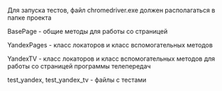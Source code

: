 Для запуска тестов, файл chromedriver.exe должен располагаться в папке проекта


BasePage - общие методы для работы со страницей

YandexPages - класс локаторов и класс вспомогательных методов

YandexTV - класс локаторов и класс вспомогательных методов для работы со страницей программы телепередач

test_yandex, test_yandex_tv - файлы с тестами
